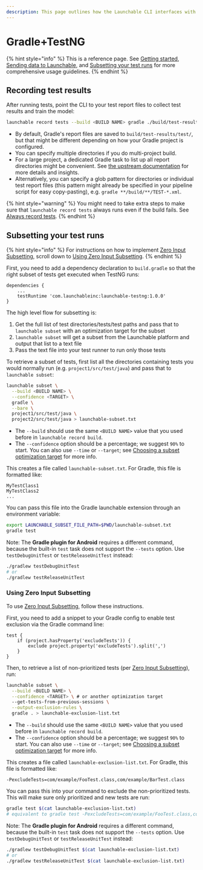 ```yaml
---
description: This page outlines how the Launchable CLI interfaces with Gradle+TestNG.
---
```


# Gradle+TestNG

{% hint style="info" %}
This is a reference page. See [Getting started](../../getting-started.md), [Sending data to Launchable](../../sending-data-to-launchable/), and [Subsetting your test runs](../../features/predictive-test-selection/) for more comprehensive usage guidelines.
{% endhint %}

## Recording test results

After running tests, point the CLI to your test report files to collect test results and train the model:

```bash
launchable record tests --build <BUILD NAME> gradle ./build/test-results/test/
```

* By default, Gradle's report files are saved to `build/test-results/test/`, but that might be different depending on how your Gradle project is configured.
* You can specify multiple directories if you do multi-project build.
* For a large project, a dedicated Gradle task to list up all report directories might be convenient. See [the upstream documentation](https://docs.gradle.org/current/userguide/java\_testing.html#test\_reporting) for more details and insights.
* Alternatively, you can specify a glob pattern for directories or individual test report files (this pattern might already be specified in your pipeline script for easy copy-pasting), e.g. `gradle **/build/**/TEST-*.xml`.

{% hint style="warning" %}
You might need to take extra steps to make sure that `launchable record tests` always runs even if the build fails. See [Always record tests](../../sending-data-to-launchable/ensuring-record-tests-always-runs.md).
{% endhint %}

## Subsetting your test runs

{% hint style="info" %}
For instructions on how to implement [Zero Input Subsetting](../../features/predictive-test-selection/requesting-and-running-a-subset-of-tests/zero-input-subsetting.md), scroll down to [Using Zero Input Subsetting](#using-zero-input-subsetting).
{% endhint %}

First, you need to add a dependency declaration to `build.gradle` so that the right subset of tests get executed when TestNG runs:

```
dependencies {
    ...
    testRuntime 'com.launchableinc:launchable-testng:1.0.0'
}
```

The high level flow for subsetting is:

1. Get the full list of test directories/tests/test paths and pass that to `launchable subset` with an optimization target for the subset
2. `launchable subset` will get a subset from the Launchable platform and output that list to a text file
3. Pass the text file into your test runner to run only those tests

To retrieve a subset of tests, first list all the directories containing tests you would normally run (e.g. `project1/src/test/java`) and pass that to `launchable subset`:

```bash
launchable subset \
  --build <BUILD NAME> \
  --confidence <TARGET> \
  gradle \
  --bare \
  project1/src/test/java \
  project2/src/test/java > launchable-subset.txt
```

* The `--build` should use the same `<BUILD NAME>` value that you used before in `launchable record build`.
* The `--confidence` option should be a percentage; we suggest `90%` to start. You can also use `--time` or `--target`; see [Choosing a subset optimization target](../../features/predictive-test-selection/choosing-a-subset-optimization-target.md) for more info.

This creates a file called `launchable-subset.txt`. For Gradle, this file is formatted like:

```
MyTestClass1
MyTestClass2
...
```

You can pass this file into the Gradle launchable extension through an environment variable:

```bash
export LAUNCHABLE_SUBSET_FILE_PATH=$PWD/launchable-subset.txt
gradle test
```

Note: The **Gradle plugin for Android** requires a different command, because the built-in `test` task does not support the `--tests` option. Use `testDebugUnitTest` or `testReleaseUnitTest` instead:

```bash
./gradlew testDebugUnitTest
# or
./gradlew testReleaseUnitTest
```

### Using Zero Input Subsetting

To use [Zero Input Subsetting](../../features/predictive-test-selection/requesting-and-running-a-subset-of-tests/zero-input-subsetting.md), follow these instructions.

First, you need to add a snippet to your Gradle config to enable test exclusion via the Gradle command line:

```
test {
    if (project.hasProperty('excludeTests')) {
        exclude project.property('excludeTests').split(',')
    }
}
```

Then, to retrieve a list of non-prioritized tests (per [Zero Input Subsetting](../../features/predictive-test-selection/requesting-and-running-a-subset-of-tests/zero-input-subsetting.md)), run:

```bash
launchable subset \
  --build <BUILD NAME> \
  --confidence <TARGET> \ # or another optimization target
  --get-tests-from-previous-sessions \
  --output-exclusion-rules \
  gradle . > launchable-exclusion-list.txt
```

* The `--build` should use the same `<BUILD NAME>` value that you used before in `launchable record build`.
* The `--confidence` option should be a percentage; we suggest `90%` to start. You can also use `--time` or `--target`; see [Choosing a subset optimization target](../../features/predictive-test-selection/choosing-a-subset-optimization-target.md) for more info.

This creates a file called `launchable-exclusion-list.txt`. For Gradle, this file is formatted like:

```
-PexcludeTests=com/example/FooTest.class,com/example/BarTest.class
```

You can pass this into your command to exclude the non-prioritized tests. This will make sure only prioritized and new tests are run:

```bash
gradle test $(cat launchable-exclusion-list.txt)
# equivalent to gradle test -PexcludeTests=com/example/FooTest.class,com/example/BarTest.class
```

Note: The **Gradle plugin for Android** requires a different command, because the built-in `test` task does not support the `--tests` option. Use `testDebugUnitTest` or `testReleaseUnitTest` instead:

```bash
./gradlew testDebugUnitTest $(cat launchable-exclusion-list.txt)
# or
./gradlew testReleaseUnitTest $(cat launchable-exclusion-list.txt)
```
